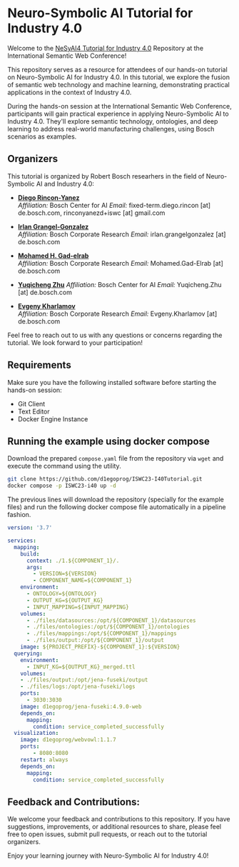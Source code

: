 # Neuro-Symbolic AI Tutorial for Industry 4.0

Welcome to the [NeSyAI4 Tutorial for Industry 4.0](https://sites.google.com/view/nesyai4-2023/home) Repository at the International Semantic Web Conference!

This repository serves as a resource for attendees of our hands-on tutorial on Neuro-Symbolic AI for Industry 4.0. In this tutorial, we explore the fusion of semantic web technology and machine learning, demonstrating practical applications in the context of Industry 4.0.

During the hands-on session at the International Semantic Web Conference, participants will gain practical experience in applying Neuro-Symbolic AI to Industry 4.0. They'll explore semantic technology, ontologies, and deep learning to address real-world manufacturing challenges, using Bosch scenarios as examples.

## Organizers

This tutorial is organized by Robert Bosch researhers in the field of Neuro-Symbolic AI and Industry 4.0:

- **[Diego Rincon-Yanez](https://d1egoprog.co)**  
  *Affiliation:* Bosch Center for AI 
  *Email:* fixed-term.diego.rincon \[at\] de.bosch.com, rinconyanezd+iswc \[at\] gmail.com 

- **[Irlan Grangel-Gonzalez](https://www.linkedin.com/in/dr-irlan-grangel-gonzalez/)**    
  *Affiliation:* Bosch Corporate Research
  *Email:* irlan.grangelgonzalez \[at\] de.bosch.com

- **[Mohamed H. Gad-elrab](https://www.linkedin.com/in/gadelrab/)**    
  *Affiliation:* Bosch Corporate Research
  *Email:* Mohamed.Gad-Elrab \[at\]  de.bosch.com

- **[Yuqicheng Zhu](https://www.linkedin.com/in/yuqicheng-zhu-531658161/)**
  *Affiliation:* Bosch Center for AI
  *Email:* Yuqicheng.Zhu \[at\] de.bosch.com

- **[Evgeny Kharlamov](https://www.linkedin.com/in/evgeny-kharlamov-98721a7/)**    
  *Affiliation:* Bosch Corporate Research
  *Email:* Evgeny.Kharlamov \[at\]  de.bosch.com

Feel free to reach out to us with any questions or concerns regarding the tutorial. We look forward to your participation!

## Requirements

Make sure you have the following installed software before starting the hands-on session:

- Git Client
- Text Editor
- Docker Engine Instance

## Running the example using docker compose

Download the prepared `compose.yaml` file from the repository via `wget` and execute the command using the utility.

``` BASH
git clone https://github.com/d1egoprog/ISWC23-I40Tutorial.git
docker compose -p ISWC23-i40 up -d
```

The previous lines will download the repository (specially for the example files) and run the following docker compose file automatically in a pipeline fashion.

``` YAML
version: '3.7'

services:
  mapping:
    build: 
      context: ./1.${COMPONENT_1}/.
      args:
        - VERSION=${VERSION}
        - COMPONENT_NAME=${COMPONENT_1}
    environment:
      - ONTOLOGY=${ONTOLOGY}
      - OUTPUT_KG=${OUTPUT_KG}
      - INPUT_MAPPING=${INPUT_MAPPING}
    volumes:
      - ./files/datasources:/opt/${COMPONENT_1}/datasources
      - ./files/ontologies:/opt/${COMPONENT_1}/ontologies
      - ./files/mappings:/opt/${COMPONENT_1}/mappings
      - ./files/output:/opt/${COMPONENT_1}/output
    image: ${PROJECT_PREFIX}-${COMPONENT_1}:${VERSION}
  querying:
    environment:
      - INPUT_KG=${OUTPUT_KG}_merged.ttl
    volumes:
    - ./files/output:/opt/jena-fuseki/output
    - ./files/logs:/opt/jena-fuseki/logs
    ports:
      - 3030:3030
    image: d1egoprog/jena-fuseki:4.9.0-web
    depends_on:
      mapping:
        condition: service_completed_successfully
  visualization:
    image: d1egoprog/webvowl:1.1.7
    ports:
        - 8080:8080
    restart: always
    depends_on:
      mapping:
        condition: service_completed_successfully
```

## Feedback and Contributions:

We welcome your feedback and contributions to this repository. If you have suggestions, improvements, or additional resources to share, please feel free to open issues, submit pull requests, or reach out to the tutorial organizers.

Enjoy your learning journey with Neuro-Symbolic AI for Industry 4.0!
